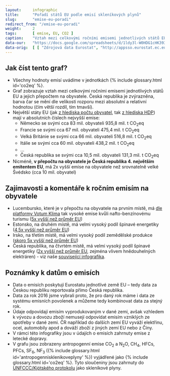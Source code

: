 ```yaml
---
layout:     infographic
title:      "Pořadí států EU podle emisí skleníkových plynů"
slug:       "emise-eu-poradi"
redirect_from: "/emise-eu-poradi"
weight:     2
tags:       [ emise, EU, CO2 ]
caption:    "Vztah mezi celkovými ročními emisemi jednotlivých států EU a jejich přepočtem na obyvatele"
data-our:   "https://docs.google.com/spreadsheets/d/1ldy3l-W0HDG1cHK393_rQC5pGXIWbVw94Dh3ie4aEI8/edit#gid=1205604728"
data-orig:  [ [ "Zdrojová data Eurostat", "http://appsso.eurostat.ec.europa.eu/nui/show.do?query=BOOKMARK_DS-089165_QID_20FB36E9_UID_-3F171EB0&layout=GEO,L,X,0;AIREMSECT,B,Y,0;UNIT,L,Z,0;AIRPOL,L,Z,1;TIME,C,Z,2;INDICATORS,C,Z,3;&zSelection=DS-089165INDICATORS,OBS_FLAG;DS-089165TIME,2016;DS-089165UNIT,MIO_T;DS-089165AIRPOL,GHG;&rankName1=UNIT_1_2_-1_2&rankName2=AIRPOL_1_2_-1_2&rankName3=INDICATORS_1_2_-1_2&rankName4=TIME_1_0_0_0&rankName5=GEO_1_2_0_0&rankName6=AIREMSECT_1_2_0_1&rStp=&cStp=&rDCh=&cDCh=&rDM=true&cDM=true&footnes=false&empty=false&wai=false&time_mode=NONE&time_most_recent=false&lang=EN&cfo=%23%23%23.%23%23%23%2C%23%23%23" ] ]
---
```


## Jak číst tento graf?

* Všechny hodnoty emisí uvádíme v jednotkách {% include glossary.html id='co2eq' %}.
* Graf zobrazuje vztah mezi celkovými ročními emisemi jednotlivých států EU a jejich přepočtem na obyvatele. Česká republika je zvýrazněna, barva čar se mění dle velikosti rozporu mezi absolutní a relativní hodnotou (čím větší rozdíl, tím tmavší).
* Největší státy EU (jak [z hlediska počtu obyvatel](https://en.wikipedia.org/wiki/List_of_European_Union_member_states_by_population), tak [z hlediska HDP](https://en.wikipedia.org/wiki/List_of_sovereign_states_in_Europe_by_GDP_(nominal))) mají v absolutních číslech nejvyšší emise:
  * Německo se svými cca 83 mil. obyvateli 935,8 mil. t CO<sub>2</sub>eq
  * Francie se svými cca 67 mil. obyvateli 475,4 mil. t CO<sub>2</sub>eq
  * Velká Británie se svými cca 66 mil. obyvateli 516,8 mil. t CO<sub>2</sub>eq
  * Itálie se svými cca 60 mil. obyvateli 438,2 mil. t CO<sub>2</sub>eq
  * ...
  * Česká republika se svými cca 10,5 mil. obyvateli 131,3 mil. t CO<sub>2</sub>eq
* Nicméně, __v přepočtu na obyvatele je Česká republika 4. největším emitentem EU__, má 2x vyšší emise na obyvatele než srovnatelně velké Švédsko (cca 10 mil. obyvatel)

## Zajímavosti a komentáře k ročním emisím na obyvatele

* Lucembursko, které je v přepočtu na obyvatele na prvním místě, má [dle platformy Votum Klima](https://today.rtl.lu/news/luxembourg/a/1184731.html) tak vysoké emise kvůli nafto-benzínovému turismu ([5x vyšší než průměr EU](https://docs.google.com/spreadsheets/d/1ldy3l-W0HDG1cHK393_rQC5pGXIWbVw94Dh3ie4aEI8/edit#gid=1336176067&range=R24))
* Estonsko, na druhém místě, má velmi vysoký podíl špinavé energetiky ([4,5x vyšší než průměr EU](https://docs.google.com/spreadsheets/d/1ldy3l-W0HDG1cHK393_rQC5pGXIWbVw94Dh3ie4aEI8/edit#gid=1336176067&range=H22))
* Irsko, na třetím místě, má velmi vysoký podíl zemědělské produkce ([skoro 5x vyšší než průměr EU](https://docs.google.com/spreadsheets/d/1ldy3l-W0HDG1cHK393_rQC5pGXIWbVw94Dh3ie4aEI8/edit#gid=1336176067&range=I27))
* Česká republika, na čtvrtém místě, má velmi vysoký podíl špinavé energetiky ([2x vyšší než průměr EU](https://docs.google.com/spreadsheets/d/1ldy3l-W0HDG1cHK393_rQC5pGXIWbVw94Dh3ie4aEI8/edit#gid=1336176067&range=E22), zejména vlivem hnědouhelných elektráren) - viz naše  [související infografika](/infografiky/emise-cr-detail).

## Poznámky k datům o emisích

* Data o emisích poskytují Eurostatu jednotlivé země EU – tedy data za Českou republiku reportovala přímo Česká republika.
* Data za rok 2016 jsme vybrali proto, že pro daný rok máme i data ze systému emisních povolenek a můžeme tedy kombinovat data za stejný rok.
* Údaje odpovídají emisím vyprodukovaným v dané zemi, avšak vzhledem k vývozu a dovozu zboží nemusejí odpovídat emisím vzniklých ze spotřeby v dané zemi. ČR například do dalších zemí EU vyváží elektřinu, ocel, automobily apod a dováží zboží z jiných zemí EU nebo z Číny.
* V rámci této infografiky jsou v údajích o emisích zahrnuty emise z letecké dopravy.
* V grafu jsou zobrazeny antropogenní emise CO<sub>2</sub> a N<sub>2</sub>O, CH<sub>4</sub>, HFCs, PFCs, SF<sub>6</sub>, NF<sub>3</sub> ({% include glossary.html id='antropogennisklenikoveplyny' %}) vyjádřené jako {% include glossary.html id='co2eq' %}. Tyto sloučeniny jsou zahrnuty do [UNFCCC/Kjótského protokolu](https://ghgprotocol.org/sites/default/files/standards_supporting/Required%20gases%20and%20GWP%20values.pdf) jako skleníkové plyny.
